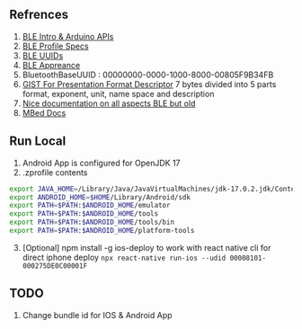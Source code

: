 ## Refrences
1. [BLE Intro & Arduino APIs](https://www.arduino.cc/en/Reference/ArduinoBLE)
2. [BLE Profile Specs](https://www.bluetooth.com/specifications/specs/)
3. [BLE UUIDs](https://www.bluetooth.com/specifications/assigned-numbers/#:~:text=Details-,16%2Dbit%20UUIDs,-The%2016%2Dbit)
4. [BLE Appreance](https://specificationrefs.bluetooth.com/assigned-values/Appearance%20Values.pdf)
5. BluetoothBaseUUID : 00000000-0000-1000-8000-00805F9B34FB
6. [GIST For Presentation Format Descriptor](https://gist.github.com/heiko-r/f284d95141871e12ca0164d9070d61b4) 7 bytes divided into 5 parts format, exponent, unit, name space and description
7. [Nice documentation on all aspects BLE but old](https://github.com/oesmith/gatt-xml/blob/master/org.bluetooth.descriptor.gatt.characteristic_presentation_format.xml)
8. [MBed Docs](https://os.mbed.com/docs/mbed-os/v6.15/mbed-os-api-doxy/struct_gatt_characteristic_1_1_presentation_format__t.html#ae556940a3f863dbd5ffd135801ade996)
  

## Run Local
1. Android App is configured for OpenJDK 17
2. .zprofile contents

```bash
export JAVA_HOME=/Library/Java/JavaVirtualMachines/jdk-17.0.2.jdk/Contents/Home
export ANDROID_HOME=$HOME/Library/Android/sdk
export PATH=$PATH:$ANDROID_HOME/emulator
export PATH=$PATH:$ANDROID_HOME/tools
export PATH=$PATH:$ANDROID_HOME/tools/bin
export PATH=$PATH:$ANDROID_HOME/platform-tools
```
3. [Optional] npm install -g ios-deploy to work with react native cli for direct iphone deploy `npx react-native run-ios --udid 00008101-000275DE0C00001F`
## TODO
1. Change bundle id for IOS & Android App